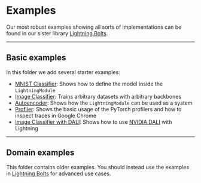 # Examples

Our most robust examples showing all sorts of implementations
can be found in our sister library [Lightning Bolts](https://pytorch-lightning.readthedocs.io/en/latest/ecosystem/bolts.html).

______________________________________________________________________

## Basic examples

In this folder we add several starter examples:

- [MNIST Classifier](./basic_examples/simple_image_classifier.py): Shows how to define the model inside the `LightningModule`
- [Image Classifier](./basic_examples/backbone_image_classifier.py): Trains arbitrary datasets with arbitrary backbones
- [Autoencoder](./basic_examples/autoencoder.py): Shows how the `LightningModule` can be used as a system
- [Profiler](./basic_examples/profiler_example.py): Shows the basic usage of the PyTorch profilers and how to inspect traces in Google Chrome
- [Image Classifier with DALI](./basic_examples/dali_image_classifier.py): Shows how to use [NVIDIA DALI](https://developer.nvidia.com/DALI) with Lightning

______________________________________________________________________

## Domain examples

This folder contains older examples. You should instead use the examples
in [Lightning Bolts](https://pytorch-lightning.readthedocs.io/en/latest/ecosystem/bolts.html)
for advanced use cases.
